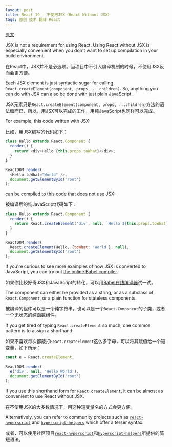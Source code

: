 ```yaml
---
layout: post
title: React 19 - 不使用JSX（React Without JSX）
tags: 原创 技术 翻译 React
---
```


[原文](https://facebook.github.io/react/docs/react-without-jsx.html)

JSX is not a requirement for using React. Using React without JSX is especially convenient when you don't want to set up compilation in your build environment.

在React中，JSX并不是必选项。当项目中不引入编译机制的时候，不使用JSX反而会更方便。

Each JSX element is just syntactic sugar for calling `React.createElement(component, props, ...children)`. So, anything you can do with JSX can also be done with just plain JavaScript.

JSX元素只是`React.createElement(component, props, ...children)`方法的语法糖而已，所以，用JSX可以完成的工作，用纯JavaScript也同样可以完成。

For example, this code written with JSX:

比如，用JSX编写的代码如下：

```js
class Hello extends React.Component {
  render() {
    return <div>Hello {this.props.toWhat}</div>;
  }
}

ReactDOM.render(
  <Hello toWhat="World" />,
  document.getElementById('root')
);
```

can be compiled to this code that does not use JSX:

被编译后的纯JavaScript代码如下：

```js
class Hello extends React.Component {
  render() {
    return React.createElement('div', null, `Hello ${this.props.toWhat}`);
  }
}

ReactDOM.render(
  React.createElement(Hello, {toWhat: 'World'}, null),
  document.getElementById('root')
);
```

If you're curious to see more examples of how JSX is converted to JavaScript, you can try out [the online Babel compiler](https://babeljs.io/repl/#?babili=false&evaluate=true&lineWrap=false&presets=es2015%2Creact%2Cstage-0&code=function%20hello()%20%7B%0A%20%20return%20%3Cdiv%3EHello%20world!%3C%2Fdiv%3E%3B%0A%7D).

如果你比较好奇JSX和JavaScript的转化，可以用[Babel在线编译器](https://babeljs.io/repl/#?babili=false&evaluate=true&lineWrap=false&presets=es2015%2Creact%2Cstage-0&code=function%20hello()%20%7B%0A%20%20return%20%3Cdiv%3EHello%20world!%3C%2Fdiv%3E%3B%0A%7D)试一试。

The component can either be provided as a string, or as a subclass of `React.Component`, or a plain function for stateless components.

被编译的组件可以是一个纯字符串，也可以是一个`React.Component`的子类，或者一个无状态的纯函数组件。

If you get tired of typing `React.createElement` so much, one common pattern is to assign a shorthand:

如果不喜欢每次都敲打`React.createElement`这么多字母，可以将其赋值给一个短变量，如下所示：

```js
const e = React.createElement;

ReactDOM.render(
  e('div', null, 'Hello World'),
  document.getElementById('root')
);
```

If you use this shorthand form for `React.createElement`, it can be almost as convenient to use React without JSX.

在不使用JSX的大多数情况下，用这种短变量名的方式会更方便。

Alternatively, you can refer to community projects such as [`react-hyperscript`](https://github.com/mlmorg/react-hyperscript) and [`hyperscript-helpers`](https://github.com/ohanhi/hyperscript-helpers) which offer a terser syntax.

或者，可以使用社区项目[`react-hyperscript`](https://github.com/mlmorg/react-hyperscript)和[`hyperscript-helpers`](https://github.com/ohanhi/hyperscript-helpers)所提供的简短语法。
